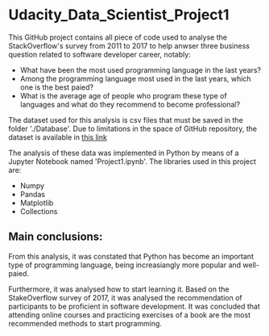 # Udacity_Data_Scientist_Project1

This GitHub project contains all piece of code used to analyse the StackOverflow's survey from 2011 to 2017 to help anwser three business question related to software developer career, notably:

  * What have been the most used programming language in the last years?
  * Among the programming language most used in the last years, which one is the best paied?
  * What is the average age of people who program these type of languages and what do they recommend to become professional?
  
The dataset used for this analysis is csv files that must be saved in the folder './Database'. Due to limitations in the space of GitHub repository, the dataset is available in [this link](https://insights.stackoverflow.com/survey) 

The analysis of these data was implemented in Python by means of a Jupyter Notebook named 'Project1.ipynb'. The libraries used in this project are:
  * Numpy
  * Pandas
  * Matplotlib
  * Collections
  
## Main conclusions:
From this analysis, it was constated that Python has become an important type of programming language, being increasiangly more popular and well-paied.

Furthermore, it was analysed how to start learning it. Based on the StakeOverflow survey of 2017, it was analysed the recommendation of participants to be proficient in software development. It was concluded that attending online courses and practicing exercises of a book are the most recommended methods to start programming.
